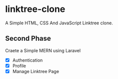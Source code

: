 # linktree-clone

A Simple HTML, CSS And JavaScript Linktree clone.

## Second Phase

Craete a Simple MERN using Laravel 

- [X] Authentication
- [X] Profile 
- [x] Manage Linktree Page